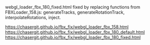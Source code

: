 webgl_loader_fbx_180_fixed.html fixed by replacing functions from FBXLoader_158.js: generateTracks, generateRotationTrack, interpolateRotations, inject.

https://chasergit.github.io/fbx_fix/webgl_loader_fbx_158.html
https://chasergit.github.io/fbx_fix/webgl_loader_fbx_180_default.html
https://chasergit.github.io/fbx_fix/webgl_loader_fbx_180_fixed.html

